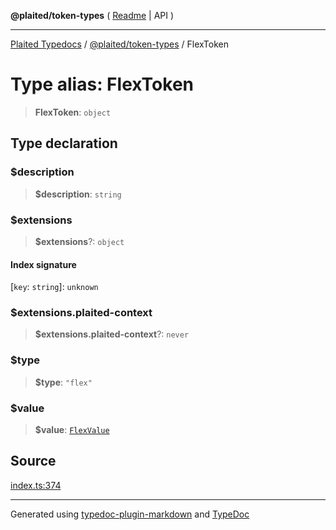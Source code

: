 **@plaited/token-types** ( [Readme](../README.md) \| API )

***

[Plaited Typedocs](../../../modules.md) / [@plaited/token-types](../modules.md) / FlexToken

# Type alias: FlexToken

> **FlexToken**: `object`

## Type declaration

### $description

> **$description**: `string`

### $extensions

> **$extensions**?: `object`

#### Index signature

 \[`key`: `string`\]: `unknown`

### $extensions.plaited-context

> **$extensions.plaited-context**?: `never`

### $type

> **$type**: `"flex"`

### $value

> **$value**: [`FlexValue`](FlexValue.md)

## Source

[index.ts:374](https://github.com/plaited/plaited/blob/b0dd907/libs/token-types/src/index.ts#L374)

***

Generated using [typedoc-plugin-markdown](https://www.npmjs.com/package/typedoc-plugin-markdown) and [TypeDoc](https://typedoc.org/)
